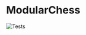 # ModularChess

![Tests](https://github.com/ferranSanchezLlado/ModularChess/actions/workflows/tests.yml/badge.svg)
